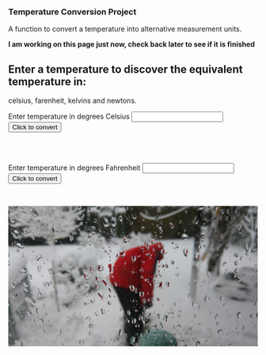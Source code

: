 ### Temperature Conversion Project

A function to convert a temperature into alternative measurement units.

**I am working on this page just now, check back later to see if it is finished**

## Enter a temperature to discover the equivalent temperature in:
celsius, farenheit, kelvins and newtons.

Enter temperature in degrees Celsius <input type="number" id="celsius" name="celsius"/> 
<input type="button" onclick="celsiusConverter()" value="Click to convert" />
<div id="theResult"><BR/></div>

<BR/>

Enter temperature in degrees Fahrenheit <input type="number" id="fahrenheit" name="fahrenheit"/> 
<input type="button" onclick="fahrenheitConverter()" value="Click to convert" />
<div id="theAnswer"><BR/></div>

![image of temperature](verycold.jpg)

<script>
function celsiusConverter() {
    let result = "";
    let celsius = document.getElementById("celsius").value;
    console.log(celsius);
    let kelvin = (celsius + 273.15)*2;
    let fahrenheit = celsius*(9/5)+32;
    let newton = celsius*(33/100);
    result = `Degrees ${celsius} C, ${fahrenheit} F, ${kelvin} K, ${newton} N`;
    document.getElementById("theResult").innerHTML = result;
};

function fahrenheitConverter() {
    let answer = "";
    let f = document.getElementById("fahrenheit").value;
    console.log(f);
    let c = (f-32)*5/9;
    let k = (c+273.15);
    let n = c*(33/100);
    answer = `Degrees ${c} C, ${f} F, ${k} K, ${n} N`; 
    document.getElementById("theAnswer").innerHTML = answer;
};
  </script>
